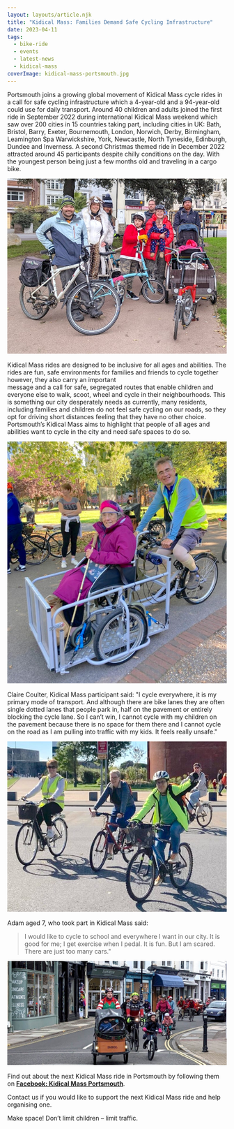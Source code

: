 ```yaml
---
layout: layouts/article.njk
title: "Kidical Mass: Families Demand Safe Cycling Infrastructure"
date: 2023-04-11
tags:  
  - bike-ride
  - events
  - latest-news 
  - kidical-mass
coverImage: kidical-mass-portsmouth.jpg
---
```


Portsmouth joins a growing global movement of Kidical Mass cycle rides in a call for safe cycling  infrastructure which a 4-year-old and a 94-year-old could use for daily transport.   Around 40 children and adults joined the first ride in September 2022 during international Kidical Mass weekend which saw over 200 cities in 15 countries taking part, including cities in UK: Bath, Bristol, Barry, Exeter, Bournemouth, London, Norwich, Derby, Birmingham, Leamington Spa Warwickshire, York, Newcastle, North Tyneside, Edinburgh, Dundee and Inverness.  A second Christmas themed ride in December 2022 attracted around 45 participants despite chilly conditions on the day. With the youngest person being just a few months old and traveling in a cargo bike.

![](Photo-from-Agata-Blazevic.jpg)
  
Kidical Mass rides are designed to be inclusive for all ages and abilities. The rides are fun, safe environments for families and friends to cycle together however, they also carry an important  
message and a call for safe, segregated routes that enable children and everyone else to walk, scoot, wheel and cycle in their neighbourhoods. This is something our city desperately needs as currently, many residents, including families and children do not feel safe cycling on our roads, so they opt for driving short distances feeling that they have no other choice. Portsmouth’s Kidical Mass aims to highlight that people of all ages and abilities want to cycle in the city and need safe spaces to do so.

![](1664124707105-768x1024.jpg)

  
Claire Coulter, Kidical Mass participant said: "I cycle everywhere, it is my primary mode of transport. And although there are bike lanes they are often single dotted lanes that people park in, half on the pavement or entirely blocking the cycle lane. So I can’t win, I cannot cycle with my children on the pavement because there is no space for them there and I cannot cycle on the road as I am pulling into traffic with my kids. It feels really unsafe."

![](1664124707486-1024x1024.jpg)

  
Adam aged 7, who took part in Kidical Mass said:  
>I would like to cycle to school and everywhere I want in our city. It is good for me; I get exercise when I pedal. It is fun. But I am scared. There are just too many cars."

![](PXL_20221204_115231797.MP-FB.jpg)

  
Find out about the next Kidical Mass ride in Portsmouth by following them on [**Facebook: Kidical Mass Portsmouth**](http://www.facebook.com/KidicalMassPortsmouth).

Contact us if you would like to support the next Kidical Mass ride and help organising one.

Make space! Don’t limit children – limit traffic.
